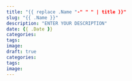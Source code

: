 ```yaml
---
title: "{{ replace .Name "-" " " | title }}"
slug: "{{ .Name }}"
description: "ENTER YOUR DESCRIPTION"
date: {{ .Date }}
categories:
tags:
image:
draft: true
categories:
tags:
image:
---
```


